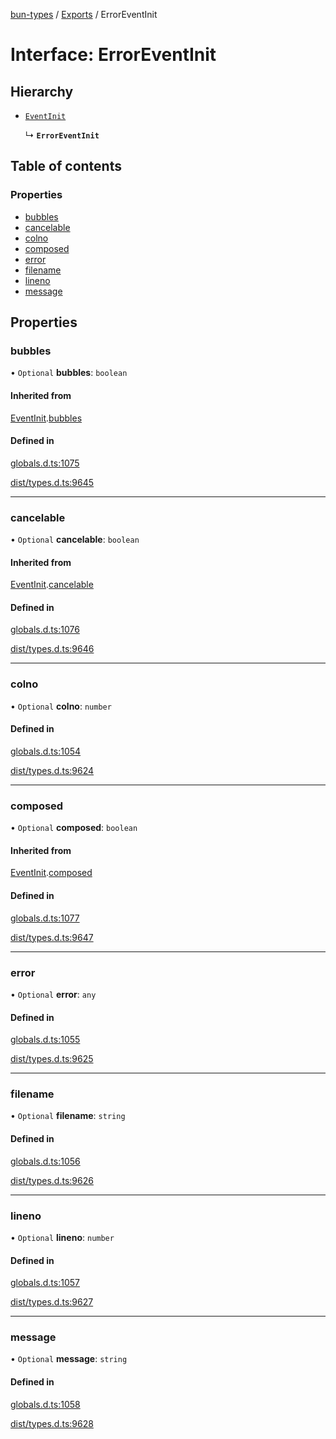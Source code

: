 [bun-types](https://github.com/oven-sh/bun-types/blob/master/api-docs/README.md) / [Exports](https://github.com/oven-sh/bun-types/blob/master/api-docs/modules.md) / ErrorEventInit

# Interface: ErrorEventInit

## Hierarchy

- [`EventInit`](https://github.com/oven-sh/bun-types/blob/master/api-docs/interfaces/EventInit.md)

  ↳ **`ErrorEventInit`**

## Table of contents

### Properties

- [bubbles](https://github.com/oven-sh/bun-types/blob/master/api-docs/interfaces/ErrorEventInit.md#bubbles)
- [cancelable](https://github.com/oven-sh/bun-types/blob/master/api-docs/interfaces/ErrorEventInit.md#cancelable)
- [colno](https://github.com/oven-sh/bun-types/blob/master/api-docs/interfaces/ErrorEventInit.md#colno)
- [composed](https://github.com/oven-sh/bun-types/blob/master/api-docs/interfaces/ErrorEventInit.md#composed)
- [error](https://github.com/oven-sh/bun-types/blob/master/api-docs/interfaces/ErrorEventInit.md#error)
- [filename](https://github.com/oven-sh/bun-types/blob/master/api-docs/interfaces/ErrorEventInit.md#filename)
- [lineno](https://github.com/oven-sh/bun-types/blob/master/api-docs/interfaces/ErrorEventInit.md#lineno)
- [message](https://github.com/oven-sh/bun-types/blob/master/api-docs/interfaces/ErrorEventInit.md#message)

## Properties

### bubbles

• `Optional` **bubbles**: `boolean`

#### Inherited from

[EventInit](https://github.com/oven-sh/bun-types/blob/master/api-docs/interfaces/EventInit.md).[bubbles](https://github.com/oven-sh/bun-types/blob/master/api-docs/interfaces/EventInit.md#bubbles)

#### Defined in

[globals.d.ts:1075](https://github.com/valgaze/bun-types/blob/6f8dbf8/globals.d.ts#L1075)

[dist/types.d.ts:9645](https://github.com/valgaze/bun-types/blob/6f8dbf8/dist/types.d.ts#L9645)

___

### cancelable

• `Optional` **cancelable**: `boolean`

#### Inherited from

[EventInit](https://github.com/oven-sh/bun-types/blob/master/api-docs/interfaces/EventInit.md).[cancelable](https://github.com/oven-sh/bun-types/blob/master/api-docs/interfaces/EventInit.md#cancelable)

#### Defined in

[globals.d.ts:1076](https://github.com/valgaze/bun-types/blob/6f8dbf8/globals.d.ts#L1076)

[dist/types.d.ts:9646](https://github.com/valgaze/bun-types/blob/6f8dbf8/dist/types.d.ts#L9646)

___

### colno

• `Optional` **colno**: `number`

#### Defined in

[globals.d.ts:1054](https://github.com/valgaze/bun-types/blob/6f8dbf8/globals.d.ts#L1054)

[dist/types.d.ts:9624](https://github.com/valgaze/bun-types/blob/6f8dbf8/dist/types.d.ts#L9624)

___

### composed

• `Optional` **composed**: `boolean`

#### Inherited from

[EventInit](https://github.com/oven-sh/bun-types/blob/master/api-docs/interfaces/EventInit.md).[composed](https://github.com/oven-sh/bun-types/blob/master/api-docs/interfaces/EventInit.md#composed)

#### Defined in

[globals.d.ts:1077](https://github.com/valgaze/bun-types/blob/6f8dbf8/globals.d.ts#L1077)

[dist/types.d.ts:9647](https://github.com/valgaze/bun-types/blob/6f8dbf8/dist/types.d.ts#L9647)

___

### error

• `Optional` **error**: `any`

#### Defined in

[globals.d.ts:1055](https://github.com/valgaze/bun-types/blob/6f8dbf8/globals.d.ts#L1055)

[dist/types.d.ts:9625](https://github.com/valgaze/bun-types/blob/6f8dbf8/dist/types.d.ts#L9625)

___

### filename

• `Optional` **filename**: `string`

#### Defined in

[globals.d.ts:1056](https://github.com/valgaze/bun-types/blob/6f8dbf8/globals.d.ts#L1056)

[dist/types.d.ts:9626](https://github.com/valgaze/bun-types/blob/6f8dbf8/dist/types.d.ts#L9626)

___

### lineno

• `Optional` **lineno**: `number`

#### Defined in

[globals.d.ts:1057](https://github.com/valgaze/bun-types/blob/6f8dbf8/globals.d.ts#L1057)

[dist/types.d.ts:9627](https://github.com/valgaze/bun-types/blob/6f8dbf8/dist/types.d.ts#L9627)

___

### message

• `Optional` **message**: `string`

#### Defined in

[globals.d.ts:1058](https://github.com/valgaze/bun-types/blob/6f8dbf8/globals.d.ts#L1058)

[dist/types.d.ts:9628](https://github.com/valgaze/bun-types/blob/6f8dbf8/dist/types.d.ts#L9628)
